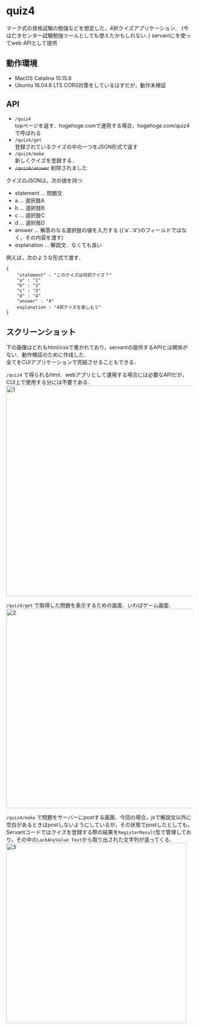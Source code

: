 # quiz4
マーク式の資格試験の勉強などを想定した，4択クイズアプリケーション．
(今は亡きセンター試験勉強ツールとしても使えたかもしれない．)
servantにを使ってweb APIとして提供

## 動作環境
- MacOS Catalina 10.15.6
- Ubuntu 16.04.6 LTS
CORS対策をしているはずだが，動作未検証

## API
- ```/quiz4```  
topページを返す．hogehoge.comで運用する場合，hogehoge.com/quiz4 で呼ばれる
- ```/quiz4/get```  
登録されているクイズの中の一つをJSON形式で返す
- ```/quiz4/make```  
新しくクイズを登録する．
- ~~```/quiz4/answer```~~
削除されました

クイズのJSONは，次の値を持つ
- statement ... 問題文
- a ... 選択肢A
- b ... 選択肢B
- c ... 選択肢C
- d ... 選択肢D
- answer ... 解答のなる選択肢の値を入力する ({'a'..'d'}のフィールドではなく，その内容を渡す)
- explanation ... 解説文．なくても良い

例えば，次のような形式で渡す．  
```
{
    "statement" : "このクイズは何択クイズ？"
    "a" : "1"
    "b" : "2"
    "c" : "3"
    "d" : "4"
    "answer" : "4"
    explanation : "4択クイズを楽しもう"
}
```

## スクリーンショット
下の画像はどれもhtml/cssで書かれており，servantの提供するAPIとは関係がない．動作検証のために作成した．  
全てをCUIアプリケーションで完結させることもできる．

```/quiz4``` で得られるhtml．webアプリとして運用する場合には必要なAPIだが，CUI上で使用する分には不要である．
<img width="568" alt="1" src="https://user-images.githubusercontent.com/991030/90571509-db89e400-e1ec-11ea-8e8a-c115a3fb5f57.png">

```/quiz4/get``` で取得した問題を表示するための画面．いわばゲーム画面．
<img width="538" alt="2" src="https://user-images.githubusercontent.com/991030/90571524-e5134c00-e1ec-11ea-9bc9-8e47835ffc64.png">

```/quiz4/make``` で問題をサーバーにpostする画面．今回の場合，jsで解説文以外に空白があるときはpostしないようにしているが，その状態でpostしたとしても，Servantコードではクイズを登録する際の結果を```RegisterResult```型で管理しており，その中の```LackAnyValue Text```から取り出された文字列が返ってくる．
<img width="486" alt="3" src="https://user-images.githubusercontent.com/991030/90571541-ee9cb400-e1ec-11ea-8e28-502fd215914b.png">
